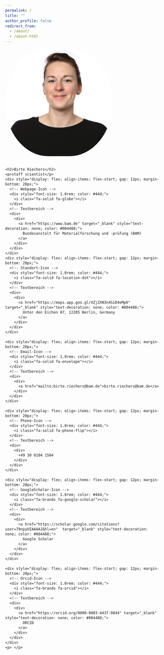 ```yaml
---
permalink: /
title: ""
author_profile: false
redirect_from: 
  - /about/
  - /about.html
---
```


<div style="display: flex; flex-wrap: wrap; align-items: center; gap: 20px;">
  <img src="/images/BirteRiechers_3.jpg" alt="Profilbild"
       style="width: 350px; height: 350px; object-fit: cover;
              border-radius: 40% / 50%; flex-shrink: 0;">
  <div style="flex: 1; min-width: 250px;">
    
    <h2>Birte Riechers</h2>
    <p>staff scientist</p>
    <div style="display: flex; align-items: flex-start; gap: 12px; margin-bottom: 20px;">
      <!-- Webpage-Icon -->
      <div style="font-size: 1.0rem; color: #444;">
        <i class="fa-solid fa-globe"></i>
      </div>    
      <!-- Textbereich -->
      <div>
        <div>
          <a href="https://www.bam.de" target="_blank" style="text-decoration: none; color: #004488;">
            Bundesanstalt für Materialforschung und -prüfung (BAM)
          </a>
        </div>
      </div>
    </div>
    <div style="display: flex; align-items: flex-start; gap: 12px; margin-bottom: 20px;">
      <!-- Standort-Icon -->
      <div style="font-size: 1.0rem; color: #444;">
        <i class="fa-solid fa-location-dot"></i>
      </div>    
      <!-- Textbereich -->
      <div>
        <div>
          <a href="https://maps.app.goo.gl/XZjZXN3n4SiD4eMp6" target="_blank" style="text-decoration: none; color: #004488;">
            Unter den Eichen 87, 12205 Berlin, Germany
          </a>
        </div>
      </div>
    </div>
    
    <div style="display: flex; align-items: flex-start; gap: 12px; margin-bottom: 20px;">
      <!-- Email-Icon -->
      <div style="font-size: 1.0rem; color: #444;">
        <i class="fa-solid fa-envelope"></i>
      </div>    
      <!-- Textbereich -->
      <div>
        <div>
          <a href="mailto:birte.riechers@bam.de">birte.riechers@bam.de</a>
        </div>
      </div>
    </div>
    
    <div style="display: flex; align-items: flex-start; gap: 12px; margin-bottom: 20px;">
      <!-- Phone-Icon -->
      <div style="font-size: 1.0rem; color: #444;">
        <i class="fa-solid fa-phone-flip"></i>
      </div>    
      <!-- Textbereich -->
      <div>
        <div>
          +49 30 8104 1504
        </div>
      </div>
    </div>
    
    <div style="display: flex; align-items: flex-start; gap: 12px; margin-bottom: 20px;">
      <!-- GoogleScholar-Icon -->
      <div style="font-size: 1.0rem; color: #444;">
        <i class="fa-brands fa-google-scholar"></i>
      </div>    
      <!-- Textbereich -->
      <div>
        <div>
          <a href="https://scholar.google.com/citations?user=79npyUIAAAAJ&hl=en"  target="_blank" style="text-decoration: none; color: #004488;">
            Google Scholar
          </a>
        </div>
      </div>
    </div>
    
    <div style="display: flex; align-items: flex-start; gap: 12px; margin-bottom: 20px;">
      <!-- Orcid-Icon -->
      <div style="font-size: 1.0rem; color: #444;">
        <i class="fa-brands fa-orcid"></i>
      </div>    
      <!-- Textbereich -->
      <div>
        <div>
          <a href="https://orcid.org/0000-0003-4437-9844" target="_blank" style="text-decoration: none; color: #004488;">
            ORCID
          </a>
        </div>
      </div>
    </div>
    <p> </p>
  </div>
</div>
